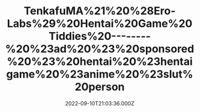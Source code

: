 ---
title: "TenkafuMA%21%20%28Ero-Labs%29%20Hentai%20Game%20Tiddies%20--------%20%23ad%20%23%20sponsored%20%23%20hentai%20%23hentaigame%20%23anime%20%23slut%20person"
videoSrc: https://f000.backblazeb2.com/file/futureporn/projektmelody-chaturbate-2022-09-10.mp4
videoSrcHash: bafybeihgvv27a6oh5sxgbs27ojzxildwqfh5ultkmr6sfbdtddtsgtdypa?filename=projektmelody-chaturbate-2022-09-10.mp4
video720Hash: 
video480Hash: 
video360Hash: 
video240Hash: bafybeidrerlpuva46uubmheq55osstptjzunvceo66nlsqpv6r2nbzwk4q?filename=projektmelody-chaturbate-20220910T210336Z-240p.mp4
thinHash: 
thiccHash: QmaYQtx2pLcaBETx5Byhnu2s7bR3YNidXbAMuWKodwPQBa?filename=20220910T210336Z-thicc.jpg
announceTitle: "So%20hecking%20excited%20for%20today%27s%20stream%21%20I%27m%20live%20on%20CB%20playing%20an%20%40EROLABS_H%20game%2C%20%26%20I%27m%20feeling%20like%20Rance%2C%20what%20with%20all%20the%20big%20tiddie%20babes%20I%27ll%20conquer..%20also%2C%20we%27re%20playin%20eroge%20bingo"
announceUrl: https://twitter.com/ProjektMelody/status/1568706781806821377
date: 2022-09-10T21:03:36.000Z
note: Several interruptions on CB end. This vod is 3 recorded parts concatenated.
video240TmpFilePath: 
tmpFilePath: /root/futureporn_tmp/projektmelody-chaturbate-20220910T210336Z.mp4
layout: layouts/vod.njk
tags:
---